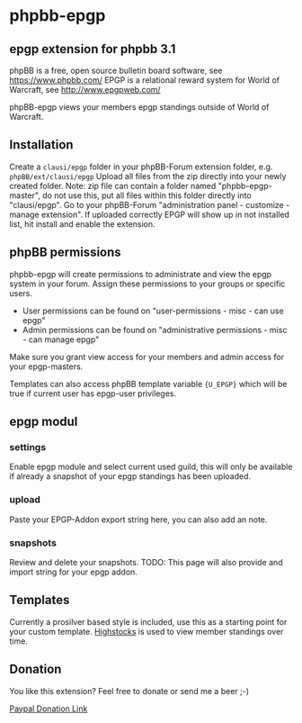 phpbb-epgp
================

## epgp extension for phpbb 3.1
phpBB is a free, open source bulletin board software, see https://www.phpbb.com/
EPGP is a relational reward system for World of Warcraft, see http://www.epgpweb.com/

phpBB-epgp views your members epgp standings outside of World of Warcraft.

## Installation
Create a `clausi/epgp` folder in your phpBB-Forum extension folder, e.g. `phpBB/ext/clausi/epgp`
Upload all files from the zip directly into your newly created folder. Note: zip file can contain a folder named "phpbb-epgp-master", do not use this, put all files within this folder directly into "clausi/epgp".
Go to your phpBB-Forum "administration panel - customize - manage extension". If uploaded correctly EPGP will show up in not installed list, hit install and enable the extension.


## phpBB permissions
phpbb-epgp will create permissions to administrate and view the epgp system in your forum. Assign these permissions to your groups or specific users.
* User permissions can be found on "user-permissions - misc - can use epgp"
* Admin permissions can be found on "administrative permissions - misc - can manage epgp"

Make sure you grant view access for your members and admin access for your epgp-masters.

Templates can also access phpBB template variable `{U_EPGP}` which will be true if current user has epgp-user privileges.


## epgp modul
### settings
Enable epgp module and select current used guild, this will only be available if already a snapshot of your epgp standings has been uploaded.

### upload
Paste your EPGP-Addon export string here, you can also add an note.

### snapshots
Review and delete your snapshots.
TODO: This page will also provide and import string for your epgp addon.


## Templates
Currently a prosilver based style is included, use this as a starting point for your custom template. 
[Highstocks](http://www.highcharts.com/) is used to view member standings over time.


## Donation
You like this extension? Feel free to donate or send me a beer ;-)

[Paypal Donation Link](https://www.paypal.com/cgi-bin/webscr?cmd=_s-xclick&hosted_button_id=BAAUFQUKPDDRS)
